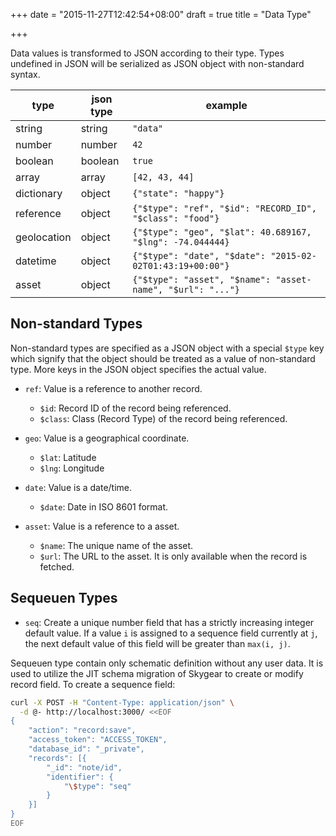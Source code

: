 +++
date = "2015-11-27T12:42:54+08:00"
draft = true
title = "Data Type"

+++

Data values is transformed to JSON according to their type. Types undefined
in JSON will be serialized as JSON object with non-standard syntax.

|type|json type|example|
|---|---|---|
|string|string|`"data"`|
|number|number|`42`|
|boolean|boolean|`true`|
|array|array|`[42, 43, 44]`|
|dictionary|object|`{"state": "happy"}`|
|reference|object|`{"$type": "ref", "$id": "RECORD_ID", "$class": "food"}`|
|geolocation|object|`{"$type": "geo", "$lat": 40.689167, "$lng": -74.044444}`|
|datetime|object|`{"$type": "date", "$date": "2015-02-02T01:43:19+00:00"}`|
|asset|object|`{"$type": "asset", "$name": "asset-name", "$url": "..."}`|

## Non-standard Types

Non-standard types are specified as a JSON object with a special `$type` key
which signify that the object should be treated as a value of non-standard
type. More keys in the JSON object specifies the actual value.

*   `ref`: Value is a reference to another record.
    *   `$id`: Record ID of the record being referenced.
    *   `$class`: Class (Record Type) of the record being referenced.

*   `geo`: Value is a geographical coordinate.
    *   `$lat`: Latitude
    *   `$lng`: Longitude

*   `date`: Value is a date/time.
    *   `$date`: Date in ISO 8601 format.

*   `asset`: Value is a reference to a asset.
    *   `$name`: The unique name of the asset.
    *   `$url`: The URL to the asset. It is only available when the record is
        fetched.

## Sequeuen Types

* `seq`: Create a unique number field that has a strictly increasing
  integer default value. If a value `i` is assigned to a sequence field
  currently at `j`, the next default value of this field will be
  greater than `max(i, j)`.

Sequeuen type contain only schematic definition without any user data. It is
used to utilize the JIT schema migration of Skygear to create
or modify record field. To create a sequence field:

```bash
curl -X POST -H "Content-Type: application/json" \
  -d @- http://localhost:3000/ <<EOF
{
    "action": "record:save",
    "access_token": "ACCESS_TOKEN",
    "database_id": "_private",
    "records": [{
        "_id": "note/id",
        "identifier": {
            "\$type": "seq"
        }
    }]
}
EOF
```
